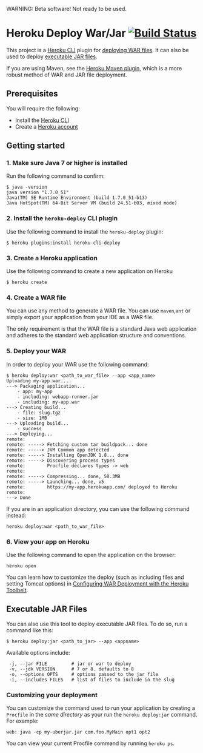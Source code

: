 WARNING: Beta software! Not ready to be used.

# Heroku Deploy War/Jar [![Build Status](https://travis-ci.org/heroku/heroku-cli-deploy.svg?branch=master)](https://travis-ci.org/heroku/heroku-cli-deploy)

This project is a [Heroku CLI](https://toolbelt.heroku.com/)
plugin for [deploying WAR files](https://devcenter.heroku.com/articles/war-deployment). It can also be used to deploy
[executable JAR files](#executable-jar-files).

If you are using Maven, see the [Heroku Maven plugin](https://devcenter.heroku.com/articles/deploying-java-applications-with-the-heroku-maven-plugin),
which is a more robust method of WAR and JAR file deployment.

## Prerequisites

You will require the following:

* Install the [Heroku CLI](https://toolbelt.heroku.com/)
* Create a [Heroku account](https://api.heroku.com/signup)

## Getting started

### 1. Make sure Java 7 or higher is installed

Run the following command to confirm:

```sh-session
$ java -version
java version "1.7.0_51"
Java(TM) SE Runtime Environment (build 1.7.0_51-b13)
Java HotSpot(TM) 64-Bit Server VM (build 24.51-b03, mixed mode)
```

### 2. Install the <code>heroku-deploy</code> CLI plugin

Use the following command to install the <code>heroku-deploy</code> plugin:

    $ heroku plugins:install heroku-cli-deploy

### 3. Create a Heroku application

Use the following command to create a new application on Heroku

    $ heroku create

### 4. Create a WAR file

You can use any method to generate a WAR file. You can use <code>maven</code>,<code>ant</code> or simply export your application from your IDE as a WAR file.

The only requirement is that the WAR file is a standard Java web application and adheres to the standard web application structure and conventions.

### 5. Deploy your WAR

In order to deploy your WAR use the following command:

```sh-session
$ heroku deploy:war <path_to_war_file> --app <app_name>
Uploading my-app.war....
---> Packaging application...
    - app: my-app
    - including: webapp-runner.jar
    - including: my-app.war
---> Creating build...
    - file: slug.tgz
    - size: 1MB
---> Uploading build...
    - success
---> Deploying...
remote:
remote: -----> Fetching custom tar buildpack... done
remote: -----> JVM Common app detected
remote: -----> Installing OpenJDK 1.8... done
remote: -----> Discovering process types
remote:        Procfile declares types -> web
remote:
remote: -----> Compressing... done, 50.3MB
remote: -----> Launching... done, v5
remote:        https://my-app.herokuapp.com/ deployed to Heroku
remote:
---> Done
```

If you are in an application directory, you can use the following command instead:

    heroku deploy:war <path_to_war_file>

### 6. View your app on Heroku

Use the following command to open the application on the browser:

    heroku open

You can learn how to customize the deploy (such as including files and setting Tomcat options)
in [Configuring WAR Deployment with the Heroku Toolbelt](https://devcenter.heroku.com/articles/configuring-war-deployment-with-the-heroku-toolbelt).

## Executable JAR Files

You can also use this tool to deploy executable JAR files. To do so, run a command like this:

```
$ heroku deploy:jar <path_to_jar> --app <appname>
```

Available options include:

```
 -j, --jar FILE         # jar or war to deploy
 -v, --jdk VERSION      # 7 or 8. defaults to 8
 -o, --options OPTS     # options passed to the jar file
 -i, --includes FILES   # list of files to include in the slug
```

### Customizing your deployment

You can customize the command used to run your application by creating a `Procfile` in the *same directory* as your run the `heroku deploy:jar` command. For example:

```
web: java -cp my-uberjar.jar com.foo.MyMain opt1 opt2
```

You can view your current Procfile command by running `heroku ps`.
